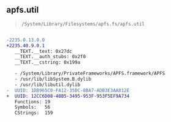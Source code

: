 ## apfs.util

> `/System/Library/Filesystems/apfs.fs/apfs.util`

```diff

-2235.0.13.0.0
+2235.40.9.0.1
   __TEXT.__text: 0x27dc
   __TEXT.__auth_stubs: 0x2f0
   __TEXT.__cstring: 0x199a

   - /System/Library/PrivateFrameworks/APFS.framework/APFS
   - /usr/lib/libSystem.B.dylib
   - /usr/lib/libutil.dylib
-  UUID: 1DB965C0-FA12-35DC-8BA7-ADB3E3AA812E
+  UUID: 12CC6D08-48B5-3495-953F-953F5EF9A734
   Functions: 19
   Symbols:   56
   CStrings:  159

```
